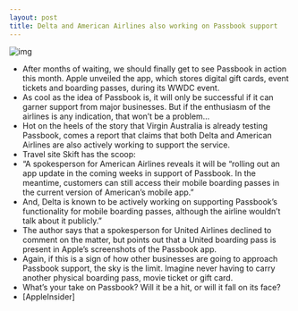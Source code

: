 ```yaml
---
layout: post
title: Delta and American Airlines also working on Passbook support
---
```

![img](http://media.idownloadblog.com/wp-content/uploads/2012/06/iphone-5-white-3.jpg)
* After months of waiting, we should finally get to see Passbook in action this month. Apple unveiled the app, which stores digital gift cards, event tickets and boarding passes, during its WWDC event.
* As cool as the idea of Passbook is, it will only be successful if it can garner support from major businesses. But if the enthusiasm of the airlines is any indication, that won’t be a problem…
* Hot on the heels of the story that Virgin Australia is already testing Passbook, comes a report that claims that both Delta and American Airlines are also actively working to support the service.
* Travel site Skift has the scoop:
* “A spokesperson for American Airlines reveals it will be “rolling out an app update in the coming weeks in support of Passbook. In the meantime, customers can still access their mobile boarding passes in the current version of American’s mobile app.”
* And, Delta is known to be actively working on supporting Passbook’s functionality for mobile boarding passes, although the airline wouldn’t talk about it publicly.”
* The author says that a spokesperson for United Airlines declined to comment on the matter, but points out that a United boarding pass is present in Apple’s screenshots of the Passbook app.
* Again, if this is a sign of how other businesses are going to approach Passbook support, the sky is the limit. Imagine never having to carry another physical boarding pass, movie ticket or gift card.
* What’s your take on Passbook? Will it be a hit, or will it fall on its face?
* [AppleInsider]

